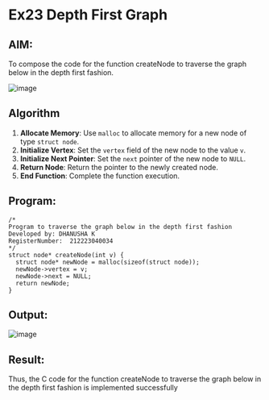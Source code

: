 # Ex23 Depth First Graph
## AIM:
To compose the code for the function createNode to traverse the graph below in the depth first fashion.

![image](https://github.com/user-attachments/assets/63552824-d0a3-49c6-a473-6db27d1f03e4)

## Algorithm


1. **Allocate Memory**: Use `malloc` to allocate memory for a new node of type `struct node`.<br/>
2. **Initialize Vertex**: Set the `vertex` field of the new node to the value `v`.<br/>
3. **Initialize Next Pointer**: Set the `next` pointer of the new node to `NULL`.<br/>
4. **Return Node**: Return the pointer to the newly created node.<br/>
5. **End Function**: Complete the function execution.  <br/>

## Program:
```
/*
Program to traverse the graph below in the depth first fashion
Developed by: DHANUSHA K
RegisterNumber:  212223040034
*/
struct node* createNode(int v) {
  struct node* newNode = malloc(sizeof(struct node));
  newNode->vertex = v;
  newNode->next = NULL;
  return newNode;
}

```

## Output:
![image](https://github.com/user-attachments/assets/4055623f-4e9c-4730-bbf2-b70ab63e58a4)



## Result:
Thus, the C code for the function createNode to traverse the graph below in the depth first fashion is implemented successfully
